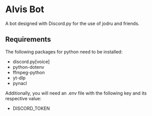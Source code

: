 # Alvis Bot

A bot designed with Discord.py for the use of jodru and friends.

## Requirements

The following packages for python need to be installed:
* discord.py[voice]
* python-dotenv
* ffmpeg-python
* yt-dlp
* pynacl

Additionally, you will need an .env file with the following key and its respective value:

* DISCORD_TOKEN